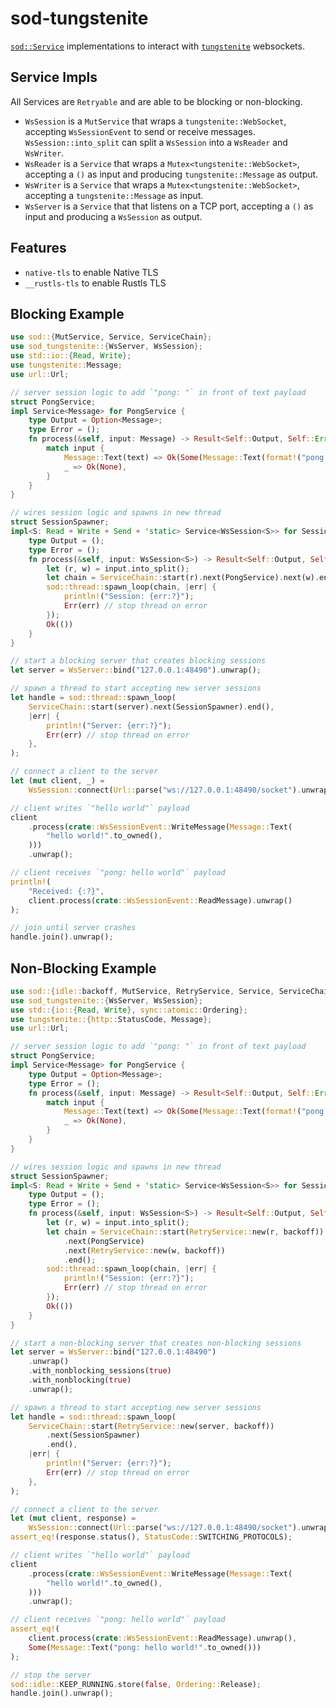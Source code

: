 # sod-tungstenite

[`sod::Service`](http://github.com/thill/sod) implementations to interact with [`tungstenite`](https://crates.io/crates/tungstenite) websockets.

## Service Impls

All Services are `Retryable` and are able to be blocking or non-blocking.

- `WsSession` is a `MutService` that wraps a `tungstenite::WebSocket`, accepting `WsSessionEvent` to send or receive messages. `WsSession::into_split` can split a `WsSession` into a `WsReader` and `WsWriter`.
- `WsReader` is a `Service` that wraps a `Mutex<tungstenite::WebSocket>`, accepting a `()` as input and producing `tungstenite::Message` as output.
- `WsWriter` is a `Service` that wraps a `Mutex<tungstenite::WebSocket>`, accepting a `tungstenite::Message` as input.
- `WsServer` is a `Service` that that listens on a TCP port, accepting a `()` as input and producing a `WsSession` as output.

## Features

- `native-tls` to enable Native TLS
- `__rustls-tls` to enable Rustls TLS

## Blocking Example

```rust
use sod::{MutService, Service, ServiceChain};
use sod_tungstenite::{WsServer, WsSession};
use std::io::{Read, Write};
use tungstenite::Message;
use url::Url;

// server session logic to add `"pong: "` in front of text payload
struct PongService;
impl Service<Message> for PongService {
    type Output = Option<Message>;
    type Error = ();
    fn process(&self, input: Message) -> Result<Self::Output, Self::Error> {
        match input {
            Message::Text(text) => Ok(Some(Message::Text(format!("pong: {text}")))),
            _ => Ok(None),
        }
    }
}

// wires session logic and spawns in new thread
struct SessionSpawner;
impl<S: Read + Write + Send + 'static> Service<WsSession<S>> for SessionSpawner {
    type Output = ();
    type Error = ();
    fn process(&self, input: WsSession<S>) -> Result<Self::Output, Self::Error> {
        let (r, w) = input.into_split();
        let chain = ServiceChain::start(r).next(PongService).next(w).end();
        sod::thread::spawn_loop(chain, |err| {
            println!("Session: {err:?}");
            Err(err) // stop thread on error
        });
        Ok(())
    }
}

// start a blocking server that creates blocking sessions
let server = WsServer::bind("127.0.0.1:48490").unwrap();

// spawn a thread to start accepting new server sessions
let handle = sod::thread::spawn_loop(
    ServiceChain::start(server).next(SessionSpawner).end(),
    |err| {
        println!("Server: {err:?}");
        Err(err) // stop thread on error
    },
);

// connect a client to the server
let (mut client, _) =
    WsSession::connect(Url::parse("ws://127.0.0.1:48490/socket").unwrap()).unwrap();

// client writes `"hello world"` payload
client
    .process(crate::WsSessionEvent::WriteMessage(Message::Text(
        "hello world!".to_owned(),
    )))
    .unwrap();

// client receives `"pong: hello world"` payload
println!(
    "Received: {:?}",
    client.process(crate::WsSessionEvent::ReadMessage).unwrap()
);

// join until server crashes
handle.join().unwrap();
```

## Non-Blocking Example

```rust
use sod::{idle::backoff, MutService, RetryService, Service, ServiceChain};
use sod_tungstenite::{WsServer, WsSession};
use std::{io::{Read, Write}, sync::atomic::Ordering};
use tungstenite::{http::StatusCode, Message};
use url::Url;

// server session logic to add `"pong: "` in front of text payload
struct PongService;
impl Service<Message> for PongService {
    type Output = Option<Message>;
    type Error = ();
    fn process(&self, input: Message) -> Result<Self::Output, Self::Error> {
        match input {
            Message::Text(text) => Ok(Some(Message::Text(format!("pong: {text}")))),
            _ => Ok(None),
        }
    }
}

// wires session logic and spawns in new thread
struct SessionSpawner;
impl<S: Read + Write + Send + 'static> Service<WsSession<S>> for SessionSpawner {
    type Output = ();
    type Error = ();
    fn process(&self, input: WsSession<S>) -> Result<Self::Output, Self::Error> {
        let (r, w) = input.into_split();
        let chain = ServiceChain::start(RetryService::new(r, backoff))
            .next(PongService)
            .next(RetryService::new(w, backoff))
            .end();
        sod::thread::spawn_loop(chain, |err| {
            println!("Session: {err:?}");
            Err(err) // stop thread on error
        });
        Ok(())
    }
}

// start a non-blocking server that creates non-blocking sessions
let server = WsServer::bind("127.0.0.1:48490")
    .unwrap()
    .with_nonblocking_sessions(true)
    .with_nonblocking(true)
    .unwrap();

// spawn a thread to start accepting new server sessions
let handle = sod::thread::spawn_loop(
    ServiceChain::start(RetryService::new(server, backoff))
        .next(SessionSpawner)
        .end(),
    |err| {
        println!("Server: {err:?}");
        Err(err) // stop thread on error
    },
);

// connect a client to the server
let (mut client, response) =
    WsSession::connect(Url::parse("ws://127.0.0.1:48490/socket").unwrap()).unwrap();
assert_eq!(response.status(), StatusCode::SWITCHING_PROTOCOLS);

// client writes `"hello world"` payload
client
    .process(crate::WsSessionEvent::WriteMessage(Message::Text(
        "hello world!".to_owned(),
    )))
    .unwrap();

// client receives `"pong: hello world"` payload
assert_eq!(
    client.process(crate::WsSessionEvent::ReadMessage).unwrap(),
    Some(Message::Text("pong: hello world!".to_owned()))
);

// stop the server
sod::idle::KEEP_RUNNING.store(false, Ordering::Release);
handle.join().unwrap();
```
